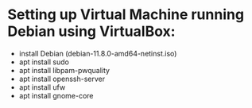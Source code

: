 # Setting up Virtual Machine running Debian using VirtualBox:

- install Debian (debian-11.8.0-amd64-netinst.iso)
- apt install sudo
- apt install libpam-pwquality
- apt install openssh-server
- apt install ufw
- apt install gnome-core
